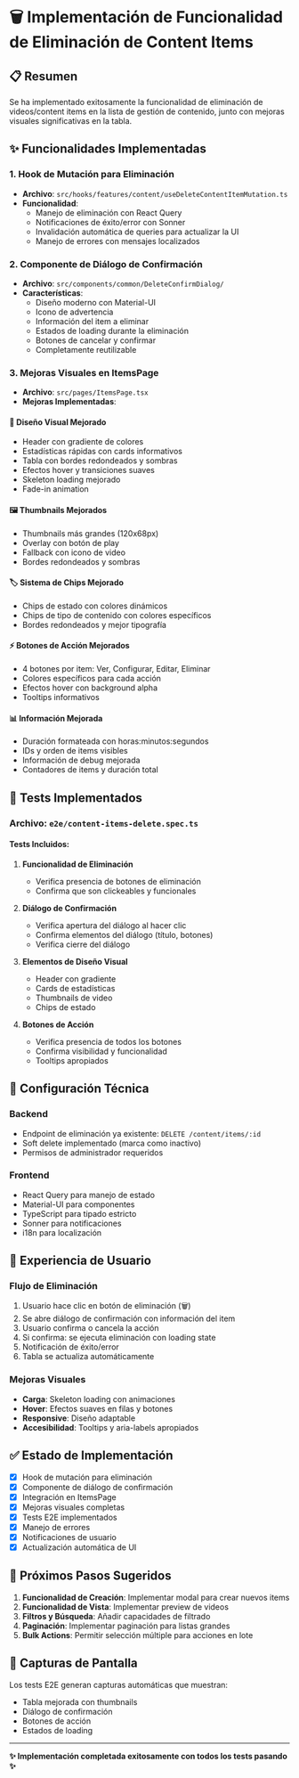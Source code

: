 # 🗑️ Implementación de Funcionalidad de Eliminación de Content Items

## 📋 Resumen

Se ha implementado exitosamente la funcionalidad de eliminación de videos/content items en la lista de gestión de contenido, junto con mejoras visuales significativas en la tabla.

## ✨ Funcionalidades Implementadas

### 1. **Hook de Mutación para Eliminación**
- **Archivo**: `src/hooks/features/content/useDeleteContentItemMutation.ts`
- **Funcionalidad**: 
  - Manejo de eliminación con React Query
  - Notificaciones de éxito/error con Sonner
  - Invalidación automática de queries para actualizar la UI
  - Manejo de errores con mensajes localizados

### 2. **Componente de Diálogo de Confirmación**
- **Archivo**: `src/components/common/DeleteConfirmDialog/`
- **Características**:
  - Diseño moderno con Material-UI
  - Icono de advertencia
  - Información del item a eliminar
  - Estados de loading durante la eliminación
  - Botones de cancelar y confirmar
  - Completamente reutilizable

### 3. **Mejoras Visuales en ItemsPage**
- **Archivo**: `src/pages/ItemsPage.tsx`
- **Mejoras Implementadas**:

#### 🎨 **Diseño Visual Mejorado**
- Header con gradiente de colores
- Estadísticas rápidas con cards informativos
- Tabla con bordes redondeados y sombras
- Efectos hover y transiciones suaves
- Skeleton loading mejorado
- Fade-in animation

#### 🖼️ **Thumbnails Mejorados**
- Thumbnails más grandes (120x68px)
- Overlay con botón de play
- Fallback con icono de video
- Bordes redondeados y sombras

#### 🏷️ **Sistema de Chips Mejorado**
- Chips de estado con colores dinámicos
- Chips de tipo de contenido con colores específicos
- Bordes redondeados y mejor tipografía

#### ⚡ **Botones de Acción Mejorados**
- 4 botones por item: Ver, Configurar, Editar, Eliminar
- Colores específicos para cada acción
- Efectos hover con background alpha
- Tooltips informativos

#### 📊 **Información Mejorada**
- Duración formateada con horas:minutos:segundos
- IDs y orden de items visibles
- Información de debug mejorada
- Contadores de items y duración total

## 🧪 Tests Implementados

### **Archivo**: `e2e/content-items-delete.spec.ts`

#### Tests Incluidos:
1. **Funcionalidad de Eliminación**
   - Verifica presencia de botones de eliminación
   - Confirma que son clickeables y funcionales

2. **Diálogo de Confirmación**
   - Verifica apertura del diálogo al hacer clic
   - Confirma elementos del diálogo (título, botones)
   - Verifica cierre del diálogo

3. **Elementos de Diseño Visual**
   - Header con gradiente
   - Cards de estadísticas
   - Thumbnails de video
   - Chips de estado

4. **Botones de Acción**
   - Verifica presencia de todos los botones
   - Confirma visibilidad y funcionalidad
   - Tooltips apropiados

## 🔧 Configuración Técnica

### **Backend**
- Endpoint de eliminación ya existente: `DELETE /content/items/:id`
- Soft delete implementado (marca como inactivo)
- Permisos de administrador requeridos

### **Frontend**
- React Query para manejo de estado
- Material-UI para componentes
- TypeScript para tipado estricto
- Sonner para notificaciones
- i18n para localización

## 📱 Experiencia de Usuario

### **Flujo de Eliminación**
1. Usuario hace clic en botón de eliminación (🗑️)
2. Se abre diálogo de confirmación con información del item
3. Usuario confirma o cancela la acción
4. Si confirma: se ejecuta eliminación con loading state
5. Notificación de éxito/error
6. Tabla se actualiza automáticamente

### **Mejoras Visuales**
- **Carga**: Skeleton loading con animaciones
- **Hover**: Efectos suaves en filas y botones
- **Responsive**: Diseño adaptable
- **Accesibilidad**: Tooltips y aria-labels apropiados

## ✅ Estado de Implementación

- [x] Hook de mutación para eliminación
- [x] Componente de diálogo de confirmación
- [x] Integración en ItemsPage
- [x] Mejoras visuales completas
- [x] Tests E2E implementados
- [x] Manejo de errores
- [x] Notificaciones de usuario
- [x] Actualización automática de UI

## 🚀 Próximos Pasos Sugeridos

1. **Funcionalidad de Creación**: Implementar modal para crear nuevos items
2. **Funcionalidad de Vista**: Implementar preview de videos
3. **Filtros y Búsqueda**: Añadir capacidades de filtrado
4. **Paginación**: Implementar paginación para listas grandes
5. **Bulk Actions**: Permitir selección múltiple para acciones en lote

## 📸 Capturas de Pantalla

Los tests E2E generan capturas automáticas que muestran:
- Tabla mejorada con thumbnails
- Diálogo de confirmación
- Botones de acción
- Estados de loading

---

**✨ Implementación completada exitosamente con todos los tests pasando ✨** 